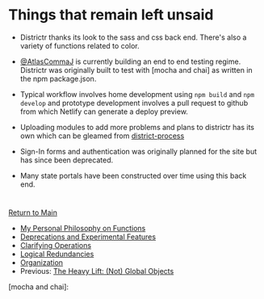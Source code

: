 # Things that remain left unsaid

- Districtr thanks its look to the sass and css back end. There's also
a variety of functions related to color.

- [@AtlasCommaJ] is currently building an end to end testing regime.
Districtr was originally built to test with [mocha and chai] as written
in the npm package.json.

- Typical workflow involves home development using `npm build` and
`npm develop` and prototype development involves a pull request to
github from which Netlify can generate a deploy preview.

- Uploading modules to add more problems and plans to districtr has its
own which can be gleamed from [district-process]

-  Sign-In forms and authentication was originally planned for the site
but has since been deprecated.

- Many state portals have been constructed over time using this back
end.

# # 

[Return to Main](../README.md)
- [My Personal Philosophy on Functions](./11suggestions/philosophy.md)
- [Deprecations and Experimental Features](./11suggestions/deprecations.md)
- [Clarifying Operations](./11suggestions/clarity.md)
- [Logical Redundancies](./11suggestions/logic.md)
- [Organization](./11suggestions/organizing.md)
- Previous: [The Heavy Lift: (Not) Global Objects](./11suggestions/globalobjects.md)

[district-process]: https://github.com/districtr/districtr-process
[@AtlasCommaJ]: https://github.com/AtlasCommaJ
[mocha and chai]: 